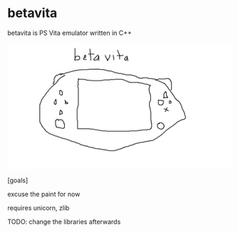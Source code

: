 # betavita
betavita is PS Vita emulator written in C++

![betavita logo](betavita.png)


[goals]


excuse the paint for now

requires unicorn, zlib

TODO:
change the libraries afterwards
